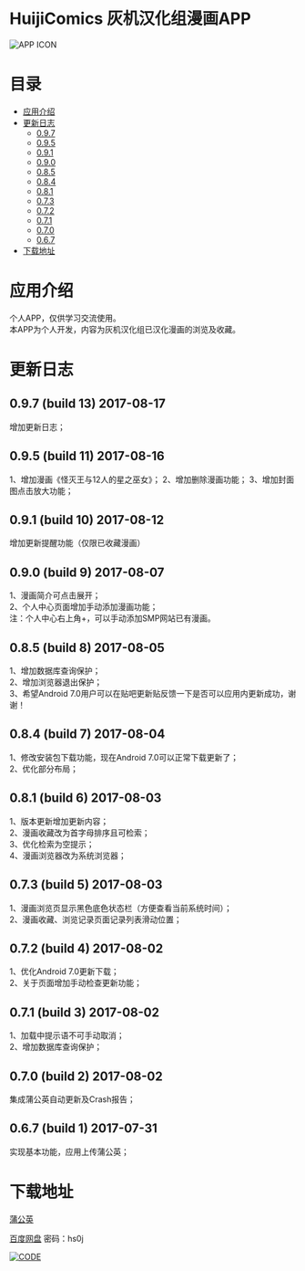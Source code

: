 # HuijiComics 灰机汉化组漫画APP

![APP ICON](https://o1wh05aeh.qnssl.com/image/view/app_icons/2062c1e2ce4556ca30b5a744e88c3e27)

# 目录
- [应用介绍](#应用介绍)
- [更新日志](#更新日志)
  - [0.9.7](#097-build-13-2017-08-17)
  - [0.9.5](#095-build-11-2017-08-16)
  - [0.9.1](#091-build-10-2017-08-12)
  - [0.9.0](#090-build-9-2017-08-07)
  - [0.8.5](#085-build-8-2017-08-05)
  - [0.8.4](#084-build-7-2017-08-04)
  - [0.8.1](#081-build-6-2017-08-03)
  - [0.7.3](#073-build-5-2017-08-03)
  - [0.7.2](#072-build-4-2017-08-02)
  - [0.7.1](#071-build-3-2017-08-02)
  - [0.7.0](#070-build-2-2017-08-02)
  - [0.6.7](#067-build-1-2017-07-31)
- [下载地址](#下载地址)

# 应用介绍

个人APP，仅供学习交流使用。  
本APP为个人开发，内容为灰机汉化组已汉化漫画的浏览及收藏。

# 更新日志

## 0.9.7 (build 13) 2017-08-17
增加更新日志；

## 0.9.5 (build 11) 2017-08-16
1、增加漫画《怪灭王与12人的星之巫女》；
2、增加删除漫画功能；
3、增加封面图点击放大功能；

## 0.9.1 (build 10) 2017-08-12
增加更新提醒功能（仅限已收藏漫画）

## 0.9.0 (build 9) 2017-08-07
1、漫画简介可点击展开；  
2、个人中心页面增加手动添加漫画功能；  
注：个人中心右上角+，可以手动添加SMP网站已有漫画。

## 0.8.5 (build 8) 2017-08-05
1、增加数据库查询保护；  
2、增加浏览器退出保护；  
3、希望Android 7.0用户可以在贴吧更新贴反馈一下是否可以应用内更新成功，谢谢！

## 0.8.4 (build 7) 2017-08-04
1、修改安装包下载功能，现在Android 7.0可以正常下载更新了；  
2、优化部分布局；

## 0.8.1 (build 6) 2017-08-03 
1、版本更新增加更新内容；  
2、漫画收藏改为首字母排序且可检索；  
3、优化检索为空提示；  
4、漫画浏览器改为系统浏览器；

## 0.7.3 (build 5) 2017-08-03 
1、漫画浏览页显示黑色底色状态栏（方便查看当前系统时间）；  
2、漫画收藏、浏览记录页面记录列表滑动位置；

## 0.7.2 (build 4) 2017-08-02 
1、优化Android 7.0更新下载；  
2、关于页面增加手动检查更新功能；

## 0.7.1 (build 3) 2017-08-02
1、加载中提示语不可手动取消；  
2、增加数据库查询保护；

## 0.7.0 (build 2) 2017-08-02
集成蒲公英自动更新及Crash报告；

## 0.6.7 (build 1) 2017-07-31
实现基本功能，应用上传蒲公英；

# 下载地址

[蒲公英](https://www.pgyer.com/Y0sz)

[百度网盘](http://pan.baidu.com/s/1gf6ChRd) 密码：hs0j

[![CODE](https://www.pgyer.com/app/qrcode/Y0sz)](https://www.pgyer.com/Y0sz)


